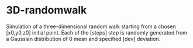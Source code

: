 # 3D-randomwalk

Simulation of a three-dimensional random walk starting from a chosen [x0,y0,z0] initial point. Each of the [steps] step is randomly generated from a Gaussian distribution of 0 mean and specified [dev] deviation.
